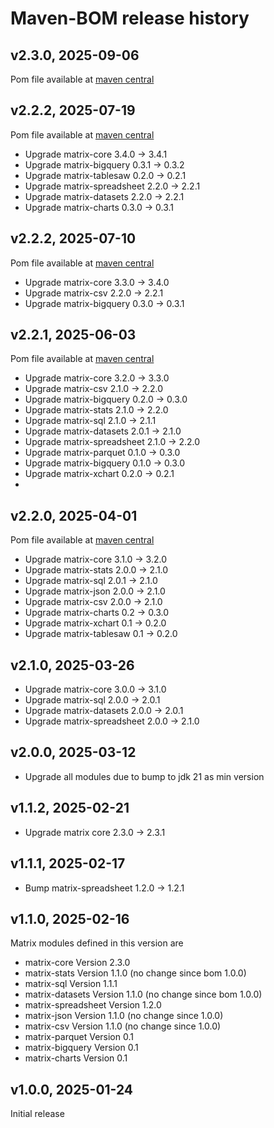 # Maven-BOM release history

## v2.3.0, 2025-09-06
Pom file available at [maven central](https://repo1.maven.org/maven2/se/alipsa/matrix/matrix-bom/2.3.0/matrix-bom-2.3.0.pom)

## v2.2.2, 2025-07-19
Pom file available at [maven central](https://repo1.maven.org/maven2/se/alipsa/matrix/matrix-bom/2.2.3/matrix-bom-2.2.3.pom)
- Upgrade matrix-core 3.4.0 -> 3.4.1
- Upgrade matrix-bigquery 0.3.1 -> 0.3.2
- Upgrade matrix-tablesaw 0.2.0 -> 0.2.1
- Upgrade matrix-spreadsheet 2.2.0 -> 2.2.1
- Upgrade matrix-datasets 2.2.0 -> 2.2.1
- Upgrade matrix-charts 0.3.0 -> 0.3.1

## v2.2.2, 2025-07-10
Pom file available at [maven central](https://repo1.maven.org/maven2/se/alipsa/matrix/matrix-bom/2.2.2/matrix-bom-2.2.2.pom)
- Upgrade matrix-core 3.3.0 -> 3.4.0
- Upgrade matrix-csv 2.2.0 -> 2.2.1
- Upgrade matrix-bigquery 0.3.0 -> 0.3.1

## v2.2.1, 2025-06-03
Pom file available at [maven central](https://repo1.maven.org/maven2/se/alipsa/matrix/matrix-bom/2.2.1/matrix-bom-2.2.1.pom)
- Upgrade matrix-core 3.2.0 -> 3.3.0
- Upgrade matrix-csv 2.1.0 -> 2.2.0
- Upgrade matrix-bigquery 0.2.0 -> 0.3.0
- Upgrade matrix-stats 2.1.0 -> 2.2.0
- Upgrade matrix-sql 2.1.0 -> 2.1.1
- Upgrade matrix-datasets 2.0.1 -> 2.1.0
- Upgrade matrix-spreadsheet 2.1.0 -> 2.2.0
- Upgrade matrix-parquet 0.1.0 -> 0.3.0
- Upgrade matrix-bigquery 0.1.0 -> 0.3.0
- Upgrade matrix-xchart 0.2.0 -> 0.2.1
- 
## v2.2.0, 2025-04-01
Pom file available at [maven central](https://repo1.maven.org/maven2/se/alipsa/matrix/matrix-bom/2.2.0/matrix-bom-2.2.0.pom)

- Upgrade matrix-core 3.1.0 -> 3.2.0
- Upgrade matrix-stats 2.0.0 -> 2.1.0
- Upgrade matrix-sql 2.0.1 -> 2.1.0
- Upgrade matrix-json 2.0.0 -> 2.1.0
- Upgrade matrix-csv 2.0.0 -> 2.1.0
- Upgrade matrix-charts 0.2 -> 0.3.0
- Upgrade matrix-xchart 0.1 -> 0.2.0
- Upgrade matrix-tablesaw 0.1 -> 0.2.0

## v2.1.0, 2025-03-26
- Upgrade matrix-core 3.0.0 -> 3.1.0
- Upgrade matrix-sql 2.0.0 -> 2.0.1
- Upgrade matrix-datasets 2.0.0 -> 2.0.1
- Upgrade matrix-spreadsheet 2.0.0 -> 2.1.0

## v2.0.0, 2025-03-12
- Upgrade all modules due to bump to jdk 21 as min version

## v1.1.2, 2025-02-21
- Upgrade matrix core 2.3.0 -> 2.3.1

## v1.1.1, 2025-02-17
- Bump matrix-spreadsheet 1.2.0 -> 1.2.1

## v1.1.0, 2025-02-16
Matrix modules defined in this version are
- matrix-core Version 2.3.0
- matrix-stats Version 1.1.0 (no change since bom 1.0.0)
- matrix-sql Version 1.1.1
- matrix-datasets Version 1.1.0 (no change since bom 1.0.0)
- matrix-spreadsheet Version 1.2.0
- matrix-json Version 1.1.0 (no change since 1.0.0)
- matrix-csv Version 1.1.0 (no change since 1.0.0)
- matrix-parquet Version 0.1
- matrix-bigquery Version 0.1
- matrix-charts Version 0.1

## v1.0.0, 2025-01-24
Initial release